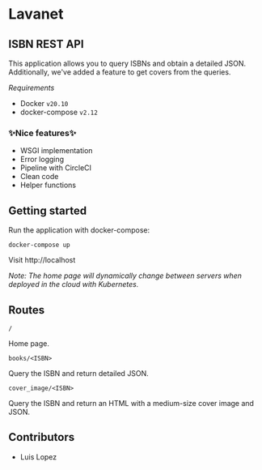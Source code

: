 # Lavanet

## ISBN REST API

This application allows you to query ISBNs and obtain a detailed JSON. Additionally, we've added a feature to get covers from the queries.

_Requirements_

- Docker `v20.10`
- docker-compose `v2.12`

### ✨Nice features✨

- WSGI implementation
- Error logging
- Pipeline with CircleCI
- Clean code
- Helper functions

## Getting started

Run the application with docker-compose:

    docker-compose up

Visit http://localhost

_Note: The home page will dynamically change between servers when deployed in the cloud with Kubernetes._

## Routes

`/`

Home page.

`books/<ISBN>`

Query the ISBN and return detailed JSON.

`cover_image/<ISBN>`

Query the ISBN and return an HTML with a medium-size cover image and JSON.

## Contributors

- Luis Lopez
